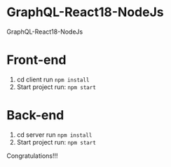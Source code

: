 # GraphQL-React18-NodeJs
GraphQL-React18-NodeJs


# Front-end
1. cd client run ```npm install```
2. Start project run: ```npm start```


# Back-end
1. cd server run ```npm install```
2. Start project run: ```npm start```

Congratulations!!!
